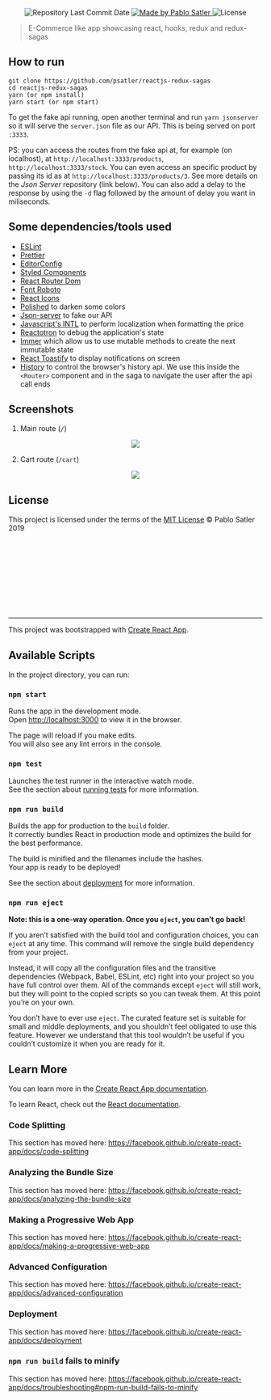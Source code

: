 <p align="center">
  <img alt="Repository Last Commit Date" src="https://img.shields.io/github/last-commit/psatler/reactjs-redux-sagas?color=blue">

  <a href="https://www.linkedin.com/in/pablosatler/">
    <img alt="Made by Pablo Satler" src="https://img.shields.io/badge/made%20by-Pablo%20Satler-blue">
  </a>

  <img alt="License" src="https://img.shields.io/github/license/psatler/reactjs-redux-sagas?color=blue">

</p>

> E-Commerce like app showcasing react, hooks, redux and redux-sagas

## How to run

```
git clone https://github.com/psatler/reactjs-redux-sagas
cd reactjs-redux-sagas
yarn (or npm install)
yarn start (or npm start)
```

To get the fake api running, open another terminal and run `yarn jsonserver` so it will serve the `server.json` file as our API. This is being served on port `:3333`.

PS: you can access the routes from the fake api at, for example (on localhost), at `http://localhost:3333/products`, `http://localhost:3333/stock`. You can even access an specific product by passing its id as at `http://localhost:3333/products/3`. See more details on the _Json Server_ repository (link below). You can also add a delay to the response by using the `-d` flag followed by the amount of delay you want in miliseconds.

## Some dependencies/tools used

-   [ESLint](https://github.com/eslint/eslint)
-   [Prettier](https://github.com/prettier/prettier)
-   [EditorConfig](https://github.com/editorconfig/editorconfig)
-   [Styled Components](https://github.com/styled-components/styled-components)
-   [React Router Dom](https://reacttraining.com/react-router/web/guides/quick-start)
-   [Font Roboto](https://fonts.google.com/specimen/Roboto?selection.family=Roboto)
-   [React Icons](https://react-icons.netlify.com/#/)
-   [Polished](https://polished.js.org/) to darken some colors
-   [Json-server](https://github.com/typicode/json-server) to fake our API
-   [Javascript's INTL](https://developer.mozilla.org/en-US/docs/Web/JavaScript/Reference/Global_Objects/Intl) to perform localization when formatting the price
-   [Reactotron](https://github.com/infinitered/reactotron) to debug the application's state
-   [Immer](https://github.com/immerjs/immer) which allow us to use mutable methods to create the next immutable state
-   [React Toastify](https://github.com/fkhadra/react-toastify) to display notifications on screen
-   [History](https://www.npmjs.com/package/history) to control the browser's history api. We use this inside the `<Router>` component and in the saga to navigate the user after the api call ends

## Screenshots

1. Main route (`/`)

<p align="center">
  <!-- <img width="460" height="300" src="./screenshots/main-page.png"> -->
  <img src="./screenshots/shopping-cart-1.png">
</p>

2. Cart route (`/cart`)

<p align="center">
  <!-- <img width="460" height="300" src="./screenshots/main-page.png"> -->
  <img src="./screenshots/shopping-cart-2.png">
</p>

## License

This project is licensed under the terms of the [MIT License](https://opensource.org/licenses/MIT) © Pablo Satler 2019

&emsp;

&emsp;

&emsp;

&emsp;

&emsp;

---

This project was bootstrapped with [Create React App](https://github.com/facebook/create-react-app).

## Available Scripts

In the project directory, you can run:

### `npm start`

Runs the app in the development mode.<br>
Open [http://localhost:3000](http://localhost:3000) to view it in the browser.

The page will reload if you make edits.<br>
You will also see any lint errors in the console.

### `npm test`

Launches the test runner in the interactive watch mode.<br>
See the section about [running tests](https://facebook.github.io/create-react-app/docs/running-tests) for more information.

### `npm run build`

Builds the app for production to the `build` folder.<br>
It correctly bundles React in production mode and optimizes the build for the best performance.

The build is minified and the filenames include the hashes.<br>
Your app is ready to be deployed!

See the section about [deployment](https://facebook.github.io/create-react-app/docs/deployment) for more information.

### `npm run eject`

**Note: this is a one-way operation. Once you `eject`, you can’t go back!**

If you aren’t satisfied with the build tool and configuration choices, you can `eject` at any time. This command will remove the single build dependency from your project.

Instead, it will copy all the configuration files and the transitive dependencies (Webpack, Babel, ESLint, etc) right into your project so you have full control over them. All of the commands except `eject` will still work, but they will point to the copied scripts so you can tweak them. At this point you’re on your own.

You don’t have to ever use `eject`. The curated feature set is suitable for small and middle deployments, and you shouldn’t feel obligated to use this feature. However we understand that this tool wouldn’t be useful if you couldn’t customize it when you are ready for it.

## Learn More

You can learn more in the [Create React App documentation](https://facebook.github.io/create-react-app/docs/getting-started).

To learn React, check out the [React documentation](https://reactjs.org/).

### Code Splitting

This section has moved here: https://facebook.github.io/create-react-app/docs/code-splitting

### Analyzing the Bundle Size

This section has moved here: https://facebook.github.io/create-react-app/docs/analyzing-the-bundle-size

### Making a Progressive Web App

This section has moved here: https://facebook.github.io/create-react-app/docs/making-a-progressive-web-app

### Advanced Configuration

This section has moved here: https://facebook.github.io/create-react-app/docs/advanced-configuration

### Deployment

This section has moved here: https://facebook.github.io/create-react-app/docs/deployment

### `npm run build` fails to minify

This section has moved here: https://facebook.github.io/create-react-app/docs/troubleshooting#npm-run-build-fails-to-minify
